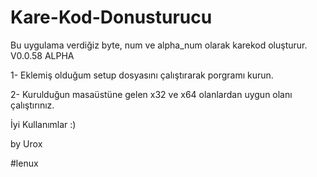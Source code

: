 # Kare-Kod-Donusturucu
Bu uygulama verdiğiz byte, num ve alpha_num olarak karekod oluşturur. V0.0.58 ALPHA

1- Eklemiş olduğum setup dosyasını çalıştırarak porgramı kurun.

2- Kurulduğun masaüstüne gelen x32 ve x64 olanlardan uygun olanı çalıştırınız.


İyi Kullanımlar :)

by Urox 

#lenux
